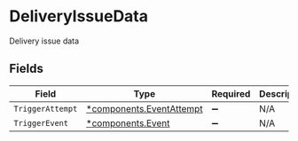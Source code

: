 # DeliveryIssueData

Delivery issue data


## Fields

| Field                                                               | Type                                                                | Required                                                            | Description                                                         |
| ------------------------------------------------------------------- | ------------------------------------------------------------------- | ------------------------------------------------------------------- | ------------------------------------------------------------------- |
| `TriggerAttempt`                                                    | [*components.EventAttempt](../../models/components/eventattempt.md) | :heavy_minus_sign:                                                  | N/A                                                                 |
| `TriggerEvent`                                                      | [*components.Event](../../models/components/event.md)               | :heavy_minus_sign:                                                  | N/A                                                                 |